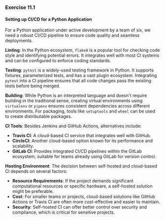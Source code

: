### Exercise 11.1

#### Setting up CI/CD for a Python Application

For a Python application under active development by a team of six, we need a robust CI/CD pipeline to ensure code quality and seamless deployments.

**Linting**: In the Python ecosystem, `flake8` is a popular tool for checking code style and identifying potential errors. It integrates well with most CI systems and can be configured to enforce coding standards.

**Testing**: `pytest` is a widely-used testing framework in Python. It supports fixtures, parameterized tests, and has a vast plugin ecosystem. Integrating `pytest` into a CI pipeline ensures that all code changes pass the existing tests before being merged.

**Building**: While Python is an interpreted language and doesn't require building in the traditional sense, creating virtual environments using `virtualenv` or `pipenv` ensures consistent dependencies across different environments. For packaging, tools like `setuptools` and `wheel` can be used to create distributable packages.

**CI Tools**: Besides Jenkins and GitHub Actions, alternatives include:

- **Travis CI**: A cloud-based CI service that integrates well with GitHub.
- **CircleCI**: Another cloud-based option known for its performance and scalability.
- **GitLab CI**: Provides integrated CI/CD pipelines within the GitLab ecosystem, suitable for teams already using GitLab for version control.

**Hosting Environment**: The decision between self-hosted and cloud-based CI depends on several factors:

- **Resource Requirements**: If the project demands significant computational resources or specific hardware, a self-hosted solution might be preferable.
- **Cost**: For smaller teams or projects, cloud-based solutions like GitHub Actions or Travis CI are often more cost-effective and easier to maintain.
- **Security**: Self-hosted CI can offer better control over security and compliance, which is critical for sensitive projects.